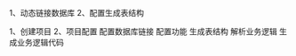 



1、动态链接数据库
2、配置生成表结构




1、创建项目
2、项目配置
    配置数据库链接
    配置功能
        生成表结构
        解析业务逻辑
        生成业务逻辑代码





